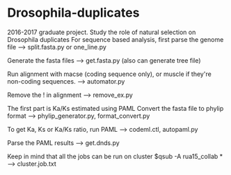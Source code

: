 # Drosophila-duplicates
2016-2017 graduate project. Study the role of natural selection on Drosophila duplicates
For sequence based analysis, first parse the genome file
--> split.fasta.py or one_line.py

Generate the fasta files 
--> get.fasta.py (also can generate tree file)

Run alignment with macse (coding sequence only), or muscle if they're non-coding sequences.
--> automator.py

Remove the ! in alignment
--> remove_ex.py

The first part is Ka/Ks estimated using PAML
Convert the fasta file to phylip format
--> phylip_generator.py, format_convert.py

To get Ka, Ks or Ka/Ks ratio, run PAML
--> codeml.ctl, autopaml.py

Parse the PAML results
--> get.dnds.py

Keep in mind that all the jobs can be run on cluster $qsub -A rua15_collab *
--> cluster.job.txt

